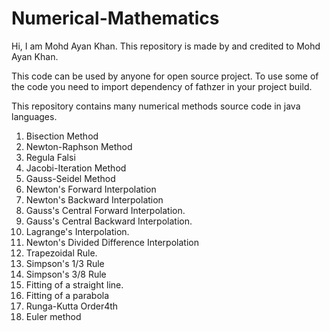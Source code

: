# Numerical-Mathematics
Hi, I am Mohd Ayan Khan.
This repository is made by and credited to Mohd Ayan Khan.

This code can be used by anyone for open source project.
To use some of the code you need to import dependency of fathzer in your project build.


This repository contains many numerical methods source code in java languages.
1. Bisection Method
2. Newton-Raphson Method
3. Regula Falsi
4. Jacobi-Iteration Method
5. Gauss-Seidel Method
6. Newton's Forward Interpolation
7. Newton's Backward Interpolation
8. Gauss's Central Forward Interpolation.
9. Gauss's Central Backward Interpolation.
10. Lagrange's Interpolation.
11. Newton's Divided Difference Interpolation
12. Trapezoidal Rule.
13. Simpson's 1/3 Rule
14. Simpson's 3/8 Rule
15. Fitting of a straight line.
17. Fitting of a parabola
18. Runga-Kutta Order4th
19. Euler method

